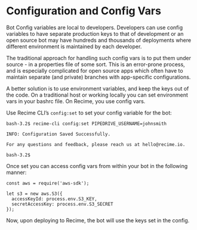 # Configuration and Config Vars

Bot Config variables are local to developers. Developers can use config variables to have separate production keys to that of development or an open source bot may have hundreds and thousands of deployments where different environment is maintained by each developer.

The traditional approach for handling such config vars is to put them under source - in a properties file of some sort. This is an error-prone process, and is especially complicated for open source apps which often have to maintain separate (and private) branches with app-specific configurations.

A better solution is to use environment variables, and keep the keys out of the code. On a traditional host or working locally you can set environment vars in your bashrc file. On Recime, you use config vars.

Use Recime CLI’s  `config:set` to set your config variable for the bot:

```
bash-3.2$ recime-cli config:set PIPEDRIVE_USERNAME=johnsmith

INFO: Configuration Saved Successfully.

For any questions and feedback, please reach us at hello@recime.io.

bash-3.2$

```
Once set you can access config vars from within your bot in the following manner:

```
const aws = require('aws-sdk');

let s3 = new aws.S3({
  accessKeyId: process.env.S3_KEY,
  secretAccessKey: process.env.S3_SECRET
});

```

Now, upon deploying to Recime, the bot will use the keys set in the config.
